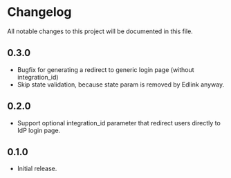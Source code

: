 # Changelog
All notable changes to this project will be documented in this file.

## 0.3.0

* Bugfix for generating a redirect to generic login page (without integration_id)
* Skip state validation, because state param is removed by Edlink anyway.

## 0.2.0

* Support optional integration_id parameter that redirect users directly to IdP login page. 

## 0.1.0

* Initial release.
